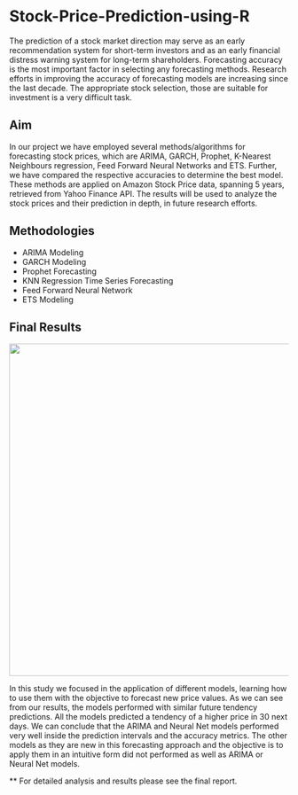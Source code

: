 # Stock-Price-Prediction-using-R

The prediction of a stock market direction may serve as an early recommendation system for short-term investors and as an early financial distress warning system for long-term shareholders. 
Forecasting accuracy is the most important factor in selecting any forecasting methods. Research efforts in improving the accuracy of forecasting models are increasing since the last decade. The appropriate stock selection, those are suitable for investment is a very difficult task.

## Aim
 In our project we have employed several methods/algorithms for forecasting stock prices, which are ARIMA, GARCH, Prophet, K-Nearest Neighbours regression, Feed Forward Neural Networks and ETS. Further, we have compared the respective accuracies to determine the best model. These methods are applied on Amazon Stock Price data, spanning 5
years, retrieved from Yahoo Finance API. The results will be used to analyze the stock prices and their prediction in depth, in future research efforts.

## Methodologies 
- ARIMA Modeling
- GARCH Modeling
- Prophet Forecasting
- KNN Regression Time Series Forecasting
- Feed Forward Neural Network
- ETS Modeling

## Final Results
<p align="center">
  <img src="https://user-images.githubusercontent.com/61707225/130192684-2d326bf1-a9c9-4801-9404-678dbb8c8503.PNG" width="600"/>
</p>

In this study we focused in the application of different models, learning how to use them with the objective to forecast new price values. As we can see from our results, the models performed with similar future tendency predictions. All the models predicted a tendency of a higher price in 30 next days. We can conclude that the ARIMA and Neural Net models performed very well inside the prediction intervals and the accuracy metrics. The other models as they are new in this forecasting approach and the objective is to apply them in an intuitive form did not performed as well as ARIMA or Neural Net models.

** For detailed analysis and results please see the final report.

